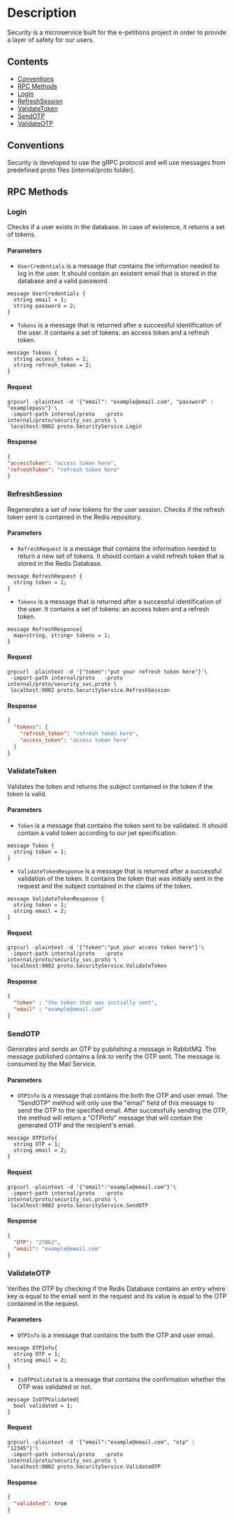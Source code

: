 # Description
Security is a microservice built for the e-petitions project in order to provide a layer of safety for our users.

## Contents
- [Conventions](#conventions)
- [RPC Methods](#rpc-methods)
- [Login](#login)
- [RefreshSession](#refreshsession)
- [ValidateToken](#validatetoken)
- [SendOTP](#sendotp)
- [ValidateOTP](#validateotp)

## Conventions
Security is developed to use the gRPC protocol and will use messages from predefined proto files (internal/proto folder).

## RPC Methods
### Login
Checks if a user exists in the database. In case of existence, it returns a set of tokens.
#### Parameters
- `UserCredentials` is a message that contains the information needed to log in the user. It should contain an existent email that is stored in the database and a valid password.
```grpc
message UserCredentials {
  string email = 1;
  string password = 2;
}
```
- `Tokens` is a message that is returned after a successful identification of the user. It contains a set of tokens: an access token and a refresh token.
```grpc
message Tokens {
  string access_token = 1;
  string refresh_token = 2;
}
```
#### Request
```shell
grpcurl -plaintext -d '{"email": "example@email.com", "password" : "examplepass"}'\
 -import-path internal/proto   -proto internal/proto/security_svc.proto \
 localhost:9002 proto.SecurityService.Login
```
#### Response
```json
{
"accessToken": "access token here",
"refreshToken": "refresh token here"
}
```

### RefreshSession
Regenerates a set of new tokens for the user session. Checks if the refresh token sent is contained in the Redis repository.
#### Parameters
- `RefreshRequest` is a message that contains the information needed to return a new set of tokens. It should contain a valid refresh token that is stored in the Redis Database.
```grpc
message RefreshRequest {
  string token = 1;
}
```
- `Tokens` is a message that is returned after a successful identification of the user. It contains a set of tokens: an access token and a refresh token.
```grpc
message RefreshResponse{
  map<string, string> tokens = 1;
}
```
#### Request
```shell
grpcurl -plaintext -d '{"token":"put your refresh token here"}'\
 -import-path internal/proto   -proto internal/proto/security_svc.proto \
 localhost:9002 proto.SecurityService.RefreshSession
```
#### Response
```json
{
  "tokens": {
    "refresh_token": "refresh token here",
    "access_token": "access token here"
  }
}
```

### ValidateToken
Validates the token and returns the subject contained in the token if the token is valid.
#### Parameters
- `Token` is a message that contains the token sent to be validated. It should contain a valid token according to our jwt specification.
```grpc
message Token {
  string token = 1;
}
```
- `ValidateTokenResponse` is a message that is returned after a successful validation of the token. It contains the token that was initially sent in the request and the subject contained in the claims of the token.
```grpc
message ValidateTokenResponse {
  string token = 1;
  string email = 2;
}
```
#### Request
```shell
grpcurl -plaintext -d '{"token":"put your access token here"}'\
 -import-path internal/proto   -proto internal/proto/security_svc.proto \
 localhost:9002 proto.SecurityService.ValidateToken
```
#### Response
```json
{
  "token" : "the token that was initially sent",
  "email" : "example@email.com"
}
```

### SendOTP
Generates and sends an OTP by publishing a message in RabbitMQ. The message published contains a link to verify the OTP sent. The message is consumed by the Mail Service.
#### Parameters
- `OTPInfo` is a message that contains the both the OTP and user email. The "SendOTP" method will only use the "email" field of this message to send the OTP to the specified email. After successfully sending the OTP, the method will return a "OTPInfo" message that will contain the generated OTP and the recipient's email.
```grpc
message OTPInfo{
  string OTP = 1;
  string email = 2;
}
```
#### Request
```shell
grpcurl -plaintext -d '{"email":"example@email.com"}'\
 -import-path internal/proto   -proto internal/proto/security_svc.proto \
 localhost:9002 proto.SecurityService.SendOTP
```
#### Response
```json
{
  "OTP": "27062",
  "email": "example@email.com"
}
```

### ValidateOTP
Verifies the OTP by checking if the Redis Database contains an entry where key is equal to the email sent in the request and its value is equal to the OTP contained in the request.
#### Parameters
- `OTPInfo` is a message that contains the both the OTP and user email.
```grpc
message OTPInfo{
  string OTP = 1;
  string email = 2;
}
```
- `IsOTPValidated` is a message that contains the confirmation whether the OTP was validated or not.
```grpc
message IsOTPValidated{
  bool validated = 1;
}
```
#### Request
```shell
grpcurl -plaintext -d '{"email":"example@email.com", "otp" : "12345"}'\
 -import-path internal/proto   -proto internal/proto/security_svc.proto \
 localhost:9002 proto.SecurityService.ValidateOTP
```
#### Response
```json
{
  "validated": true
}
```
